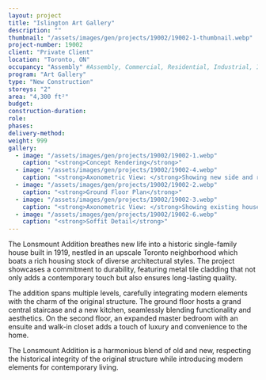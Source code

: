 ```yaml
---
layout: project 
title: "Islington Art Gallery"
description: ""
thumbnail: "/assets/images/gen/projects/19002/19002-1-thumbnail.webp"
project-number: 19002
client: "Private Client"
location: "Toronto, ON"
occupancy: "Assembly" #Assembly, Commercial, Residential, Industrial, Institutional   
program: "Art Gallery"
type: "New Construction"
storeys: "2"
area: "4,300 ft²"
budget: 
construction-duration: 
role: 
phases: 
delivery-method: 
weight: 999
gallery:
  - image: "/assets/images/gen/projects/19002/19002-1.webp"
    caption: "<strong>Concept Rendering</strong>"
  - image: "/assets/images/gen/projects/19002/19002-4.webp"
    caption: "<strong>Axonometric View: </strong>Showing new side and rear additions with flat roof and carport built around existing house."
  - image: "/assets/images/gen/projects/19002/19002-2.webp"
    caption: "<strong>Ground Floor Plan</strong>"
  - image: "/assets/images/gen/projects/19002/19002-3.webp"
    caption: "<strong>Axonometric View: </strong>Showing existing house with hip roof."
  - image: "/assets/images/gen/projects/19002/19002-6.webp"
    caption: "<strong>Soffit Detail</strong>"
---
```


The Lonsmount Addition breathes new life into a historic single-family house built in 1919, nestled in an upscale Toronto neighborhood which boats a rich housing stock of diverse architectural styles. The project showcases a commitment to durability, featuring metal tile cladding that not only adds a contemporary touch but also ensures long-lasting quality. 

The addition spans multiple levels, carefully integrating modern elements with the charm of the original structure. The ground floor hosts a grand central staircase and a new kitchen, seamlessly blending functionality and aesthetics. On the second floor, an expanded master bedroom with an ensuite and walk-in closet adds a touch of luxury and convenience to the home. 

The Lonsmount Addition is a harmonious blend of old and new, respecting the historical integrity of the original structure while introducing modern elements for contemporary living.
